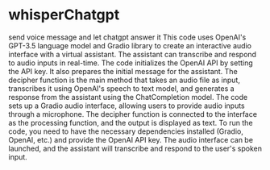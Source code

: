 # whisperChatgpt
send voice message and let chatgpt answer it
This code uses OpenAI's GPT-3.5 language model and Gradio library to create an interactive audio interface with a virtual assistant. The assistant can transcribe and respond to audio inputs in real-time.
The code initializes the OpenAI API by setting the API key. It also prepares the initial message for the assistant. The decipher function is the main method that takes an audio file as input, transcribes it using OpenAI's speech to text model, and generates a response from the assistant using the ChatCompletion model.
The code sets up a Gradio audio interface, allowing users to provide audio inputs through a microphone. The decipher function is connected to the interface as the processing function, and the output is displayed as text.
To run the code, you need to have the necessary dependencies installed (Gradio, OpenAI, etc.) and provide the OpenAI API key. The audio interface can be launched, and the assistant will transcribe and respond to the user's spoken input.
